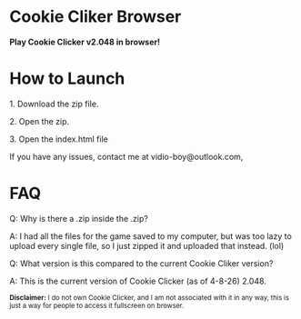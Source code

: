 <html>

<head>
<h1>Cookie Cliker Browser</h1>
<p><b>Play Cookie Clicker v2.048 in browser!</b></p>
</head>

<body>
<h1>How to Launch</h1>
<p>1. Download the zip file.</p>
<p>2. Open the zip.</p>
<p>3. Open the index.html file</p>
<p>If you have any issues, contact me at vidio-boy@outlook.com,</p>

<h1>FAQ</h1>
<p>Q: Why is there a .zip inside the .zip?</p>
<p>A: I had all the files for the game saved to my computer, but was too lazy to upload every single file, so I just zipped it and uploaded that instead. (lol)</p>
<p>Q: What version is this compared to the current Cookie Cliker version?</p>
<p>A: This is the current version of Cookie Clicker (as of 4-8-26) 2.048.</p>

<footer><small><b>Disclaimer:</b> I do not own Cookie Clicker, and I am not associated with it in any way, this is just a way for people to access it fullscreen on browser.<small><footer>
</body>

</html>
